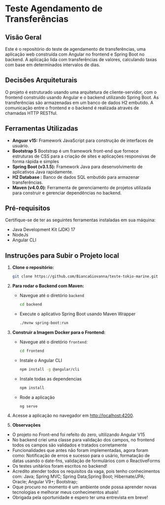 # Teste Agendamento de Transferências

## Visão Geral

Este é o repositório do teste de agendamento de transferências, uma aplicação web construída com Angular no frontend e Spring Boot no backend. A aplicação lida com transferências de valores, calculando taxas com base em determinados intervalos de dias.

## Decisões Arquiteturais

O projeto é estruturado usando uma arquitetura de cliente-servidor, com o frontend construído usando Angular e o backend utilizando Spring Boot. As transferências são armazenadas em um banco de dados H2 embutido. A comunicação entre o frontend e o backend é realizada através de chamadas HTTP RESTful.

## Ferramentas Utilizadas

- **Anguar v15:** Framework JavaScript para construção de interfaces de usuário.
- **Bootstrap 5** Bootstrap é um framework front-end que fornece estruturas de CSS para a criação de sites e aplicações responsivas de forma rápida e simples
- **Spring Boot (v3.1.5):** Framework Java para desenvolvimento de aplicativos Java rapidamente.
- **H2 Database :** Banco de dados SQL embutido para armazenar transferências.
- **Maven (v4.0.0):** Ferramenta de gerenciamento de projetos utilizada para construir e gerenciar dependências no backend.

## Pré-requisitos

Certifique-se de ter as seguintes ferramentas instaladas em sua máquina:

- Java Development Kit (JDK) 17
- NodeJs
- Angular CLI

## Instruções para Subir o Projeto local

1. **Clone o repositório:**

    ```bash
    git clone https://github.com/BiancaGiovanna/teste-tokio-marine.git
    ```

2. **Para rodar o Backend com Maven:**

    - Navegue até o diretório `backend`

        ```bash
        cd backend
        ```

    - Execute o aplicativo Spring Boot usando Maven Wrapper

        ```bash
        ./mvnw spring-boot:run
        ```

3. **Construir a Imagem Docker para o Frontend:**

    - Navegue até o diretório `frontend`:

        ```bash
        cd frontend
        ```

    - Instale o Angular CLI

        ```bash
        npm install -g @angular/cli
        ```

    - Instale todas as dependencias  

        ```bash
        npm install
        ```

    - Rode a aplicação

        ```bash
        ng serve
        ```

4. Acesse a aplicação no navegador em [http://localhost:4200](http://localhost:4200).

5. **Observações**

- O projeto no Front-end foi refeito do zero, ultilizando Angular V15
- No backend criei uma classe para validação dos campos, no frontend todos os campos são validados e tratados corretamente
- Funcionalidades que antes não foram implementadas, agora foram como: Notificação de erros e sucesso para o usário, formatação de datas usando o date-fns, validação de formulários com o ReactiveForms
- Os testes unitários foram escritos no backend!
- Acredito atender todos os requisitos da vaga, pois tenho conhecimentos com: Java; Spring MVC; Spring Data;Spring Boot; Hibernate/JPA; Oracle; Angular V9+; Bootstrap;
- Oque procuro no momento é um ambiente onde possa aprender novas tecnologias e melhorar meus conhecimentos atuais!
- Obrigada pela oportunidade e espero ter uma entrevista em breve!
